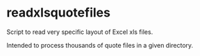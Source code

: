 readxlsquotefiles
===================

Script to read very specific layout of Excel xls files.

Intended to process thousands of quote files in a given directory.
